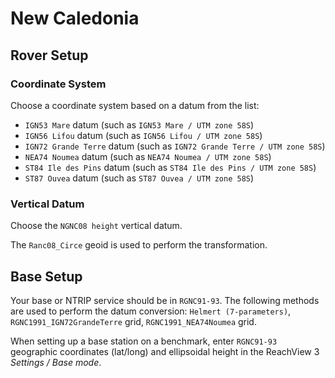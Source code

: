 # New Caledonia

## Rover Setup

### Coordinate System

Choose a coordinate system based on a datum from the list:

* `IGN53 Mare` datum (such as `IGN53 Mare / UTM zone 58S`)
* `IGN56 Lifou` datum (such as `IGN56 Lifou / UTM zone 58S`)
* `IGN72 Grande Terre` datum (such as `IGN72 Grande Terre / UTM zone 58S`)
* `NEA74 Noumea` datum (such as `NEA74 Noumea / UTM zone 58S`)
* `ST84 Ile des Pins` datum (such as `ST84 Ile des Pins / UTM zone 58S`)
* `ST87 Ouvea` datum (such as `ST87 Ouvea / UTM zone 58S`)

### Vertical Datum

Choose the `NGNC08 height` vertical datum.

The `Ranc08_Circe` geoid is used to perform the transformation.

## Base Setup

Your base or NTRIP service should be in `RGNC91-93`. The following methods are used to perform the datum conversion: `Helmert (7-parameters)`, `RGNC1991_IGN72GrandeTerre` grid, `RGNC1991_NEA74Noumea` grid.

When setting up a base station on a benchmark, enter `RGNC91-93` geographic coordinates (lat/long) and ellipsoidal height in the ReachView 3 *Settings / Base mode*.
